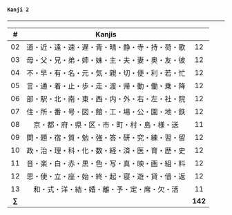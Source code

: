 #### ```Kanji 2```
---

| # | Kanjis |  |
|:---:|:---:|:---:|
| 02 | 道・近・遠・速・遅・青・晴・静・寺・持・荷・歌 | 12 |
| 03 | 母・父・兄・弟・姉・妹・主・夫・妻・奥・友・彼 | 12 |
| 04 | 不・早・有・名・元・気・親・切・便・利・若・忙 | 12 |
| 05 | 言・通・着・止・歩・走・渡・帰・動・働・乗・降 | 12 |
| 06 | 部・駅・北・南・東・西・内・外・右・左・社・院 | 12 |
| 07 | 住・所・番・号・図・館・工・場・公・園・地・鉄 | 12 |
| 08 | 京・都・府・県・区・市・町・村・島・様・送 | 11 |
| 09 | 問・題・宿・質・勉・強・答・研・究・練・習・留 | 12 |
| 10 | 政・治・理・科・化・数・経・済・医・育・歴・史 | 12 |
| 11 | 音・楽・白・赤・黒・色・写・真・映・画・組・料 | 12 |
| 12 | 思・使・立・座・始・終・起・寝・遊・貸・借・返 | 12 |
| 13 | 和・式・洋・結・婚・離・予・定・席・欠・活 | 11 |
| **$\sum$** |   | **142** |